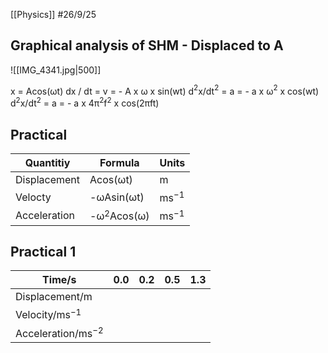 [[Physics]]
#26/9/25
## Graphical analysis of SHM - Displaced to A
![[IMG_4341.jpg|500]]

x = Acos(ωt)
dx / dt = v = - A x ω x sin(wt)
d$^2$x/dt$^2$ = a = - a x ω$^2$ x cos(wt)
d$^2$x/dt$^2$ = a = - a x 4π$^2$f$^2$ x cos(2πft)
## Practical

| Quantitiy    | Formula       | Units     |
| ------------ | ------------- | --------- |
| Displacement | Acos(ωt)      | m         |
| Velocty      | -ωAsin(ωt)    | ms$^{-1}$ |
| Acceleration | -ω$^2$Acos(ω) | ms$^{-1}$ |
## Practical 1

| Time/s                 | 0.0 | 0.2 | 0.5 | 1.3 |
| ---------------------- | --- | --- | --- | --- |
| Displacement/m         |     |     |     |     |
| Velocity/ms$^{-1}$     |     |     |     |     |
| Acceleration/ms$^{-2}$ |     |     |     |     |
